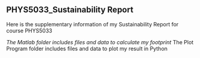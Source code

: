 ## PHYS5033_Sustainability Report
Here is the supplementary information of my Sustainability Report for course PHYS5033

*The Matlab folder includes files and data to calculate my footprint*
The Plot Program folder includes files and data to plot my result in Python
